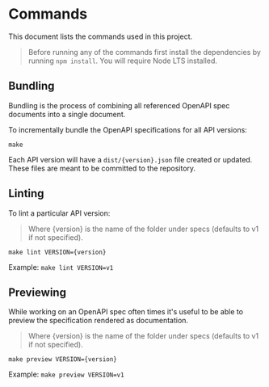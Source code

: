 # Commands

This document lists the commands used in this project.

> Before running any of the commands first install the dependencies by running
> `npm install`. You will require Node LTS installed.

## Bundling

Bundling is the process of combining all referenced OpenAPI spec documents into a single document.

To incrementally bundle the OpenAPI specifications for all API versions:

```shell
make
```

Each API version will have a `dist/{version}.json` file created or updated. These files are meant
to be committed to the repository.

## Linting

To lint a particular API version:

> Where {version} is the name of the folder under specs (defaults to v1 if not specified).

```
make lint VERSION={version}
```

Example: `make lint VERSION=v1`

## Previewing

While working on an OpenAPI spec often times it's useful to be able to preview the specification rendered as documentation.

> Where {version} is the name of the folder under specs (defaults to v1 if not specified).

```
make preview VERSION={version}
```

Example: `make preview VERSION=v1`
